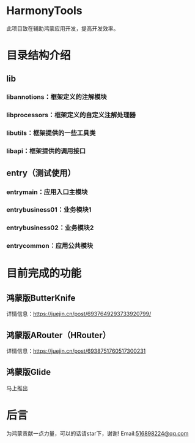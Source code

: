 # HarmonyTools
此项目致在辅助鸿蒙应用开发，提高开发效率。

# 目录结构介绍
## lib
### libannotions：框架定义的注解模块
### libprocessors：框架定义的自定义注解处理器
### libutils：框架提供的一些工具类
### libapi：框架提供的调用接口
## entry（测试使用）
### entrymain：应用入口主模块
### entrybusiness01：业务模块1
### entrybusiness02：业务模块2
### entrycommon：应用公共模块

# 目前完成的功能
## 鸿蒙版ButterKnife
详情信息：https://juejin.cn/post/6937649293733920799/
## 鸿蒙版ARouter（HRouter）
详情信息：https://juejin.cn/post/6938751760517300231
## 鸿蒙版Glide
马上推出

# 后言
为鸿蒙贡献一点力量，可以的话请star下，谢谢!
Email:516898224@qq.com
